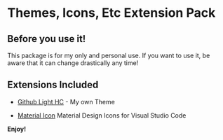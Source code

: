 # Themes, Icons, Etc Extension Pack

## Before you use it!
This package is for my only and personal use. If you want to use it, be aware
that it can change drastically any time!

## Extensions Included

* [Github Light HC](https://marketplace.visualstudio.com/items?itemName=guilhermestella.github-light-hight-contrast-theme) - My own Theme

* [Material Icon](https://marketplace.visualstudio.com/items?itemName=PKief.material-icon-theme) Material Design Icons for Visual Studio Code

**Enjoy!**